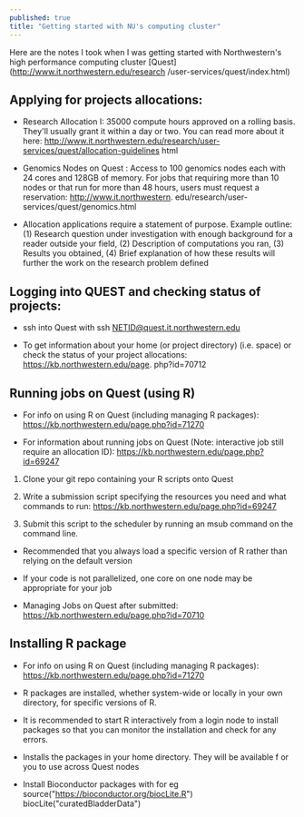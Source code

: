 ```yaml
---
published: true
title: "Getting started with NU's computing cluster"
---
```


Here are the notes I took when I was getting started with Northwestern's high
performance computing cluster [Quest](http://www.it.northwestern.edu/research
/user-services/quest/index.html)


## Applying for projects allocations:

-   Research Allocation I: 35000 compute hours approved on a rolling basis.
    They'll usually grant it within a day or two. You can read more about it here:
     http://www.it.northwestern.edu/research/user-services/quest/allocation-guidelines
     html

-   Genomics Nodes on Quest : Access to 100 genomics nodes each with 24 cores and 128GB
    of memory. For jobs that requiring more than 10 nodes or that run for more than 48
    hours, users must request a reservation: http://www.it.northwestern.
    edu/research/user-services/quest/genomics.html


-   Allocation applications require a statement of purpose. Example outline: 
    (1) Research question under investigation with enough background for a reader
    outside your field, (2) Description of computations you ran, (3) Results you 
    obtained, (4) Brief explanation of how these results will further the work 
    on the research problem defined  


## Logging into QUEST and checking status of projects:

-   ssh into Quest with ssh NETID@quest.it.northwestern.edu

-   To get information about your home (or project directory) (i.e. space) or check 
    the status of your project allocations: https://kb.northwestern.edu/page.
    php?id=70712



## Running jobs on Quest (using R)

-   For info on using R on Quest (including managing R packages): 
    https://kb.northwestern.edu/page.php?id=71270

-   For information about running jobs on Quest (Note: interactive job 
    still require an allocation ID):  https://kb.northwestern.edu/page.php?id=69247

1.  Clone your git repo containing your R scripts onto Quest
2.  Write a submission script specifying the resources you need and what 
    commands to run: https://kb.northwestern.edu/page.php?id=69247

3.  Submit this script to the scheduler by running an msub command on the command line.

-   Recommended that you always load a specific version of R rather than relying on
    the default version

-   If your code is not parallelized, one core on one node may be appropriate for 
    your job

-   Managing Jobs on Quest after submitted: 
    https://kb.northwestern.edu/page.php?id=70710


## Installing R package 

-   For info on using R on Quest (including managing R packages): 
    https://kb.northwestern.edu/page.php?id=71270

-   R packages are installed, whether system-wide or locally in your own 
    directory, for specific versions of R.

-   It is recommended to start R interactively from a login node to install 
    packages so that you can monitor the installation and check for any errors.

-   Installs  the packages in your home directory. They will be available f
    or you to use across Quest nodes

-   Install Bioconductor packages with for eg 
    source("https://bioconductor.org/biocLite.R")
    biocLite("curatedBladderData")











